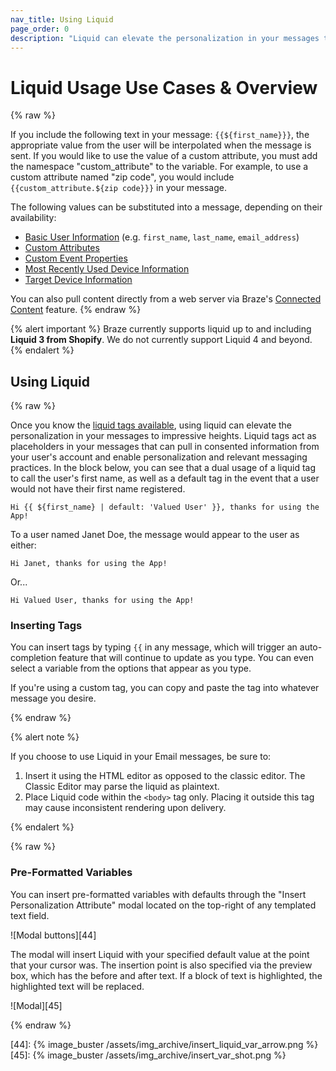 ```yaml
---
nav_title: Using Liquid
page_order: 0
description: "Liquid can elevate the personalization in your messages to impressive heights. Liquid tags act as placeholders in your messages that can pull in consented information from your user's account and enable personalization and relevant messaging practices."
---
```


# Liquid Usage Use Cases & Overview

{% raw %}

If you include the following text in your message: `{{${first_name}}}`, the appropriate value from the user will be interpolated when the message is sent. If you would like to use the value of a custom attribute, you must add the namespace "custom_attribute" to the variable. For example, to use a custom attribute named "zip code", you would include `{{custom_attribute.${zip code}}}` in your message.

The following values can be substituted into a message, depending on their availability:

- [Basic User Information][1] (e.g. `first_name`, `last_name`, `email_address`)
- [Custom Attributes][2]
- [Custom Event Properties][11]
- [Most Recently Used Device Information][39]
- [Target Device Information][40]

You can also pull content directly from a web server via Braze's [Connected Content][9] feature.
{% endraw %}

{% alert important %}
Braze currently supports liquid up to and including __Liquid 3 from Shopify__. We do not currently support Liquid 4 and beyond.
{% endalert %}

## Using Liquid

{% raw %}

Once you know the [liquid tags available][1], using liquid can elevate the personalization in your messages to impressive heights. Liquid tags act as placeholders in your messages that can pull in consented information from your user's account and enable personalization and relevant messaging practices. In the block below, you can see that a dual usage of a liquid tag to call the user's first name, as well as a default tag in the event that a user would not have their first name registered.

```liquid
Hi {{ ${first_name} | default: 'Valued User' }}, thanks for using the App!
```

To a user named Janet Doe, the message would appear to the user as either:

```
Hi Janet, thanks for using the App!
```

Or...

```
Hi Valued User, thanks for using the App!
```

### Inserting Tags

You can insert tags by typing `{{` in any message, which will trigger an auto-completion feature that will continue to update as you type. You can even select a variable from the options that appear as you type.

If you're using a custom tag, you can copy and paste the tag into whatever message you desire.

{% endraw %}

{% alert note %}

If you choose to use Liquid in your Email messages, be sure to: 
1. Insert it using the HTML editor as opposed to the classic editor. The Classic Editor may parse the liquid as plaintext.
2. Place Liquid code within the `<body>` tag only. Placing it outside this tag may cause inconsistent rendering upon delivery. 

{% endalert %}

{% raw %}


### Pre-Formatted Variables

You can insert pre-formatted variables with defaults through the "Insert Personalization Attribute" modal located on the top-right of any templated text field.

![Modal buttons][44]

The modal will insert Liquid with your specified default value at the point that your cursor was. The insertion point is also specified via the preview box, which has the before and after text. If a block of text is highlighted, the highlighted text will be replaced.

![Modal][45]

{% endraw %}



[1]: {{site.baseurl}}/user_guide/personalization_and_dynamic_content/liquid/supported_personalization_tags/
[2]: {{site.baseurl}}/user_guide/data_and_analytics/custom_data/custom_attributes/
[3]: https://shopify.github.io/liquid/basics/introduction/
[9]: {{site.baseurl}}/user_guide/personalization_and_dynamic_content/connected_content/about_connected_content/
[11]: {{site.baseurl}}/user_guide/data_and_analytics/custom_data/custom_events/
[39]: {{site.baseurl}}/user_guide/personalization_and_dynamic_content/liquid/supported_personalization_tags/#most-recently-used-device-information
[40]: {{site.baseurl}}/user_guide/personalization_and_dynamic_content/liquid/supported_personalization_tags/#targeted-device-information
[44]: {% image_buster /assets/img_archive/insert_liquid_var_arrow.png %}
[45]: {% image_buster /assets/img_archive/insert_var_shot.png %}
